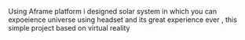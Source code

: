 Using Aframe platform i designed solar system in which you can expoeience universe using headset and its great experience ever , this simple project based on virtual reality 

